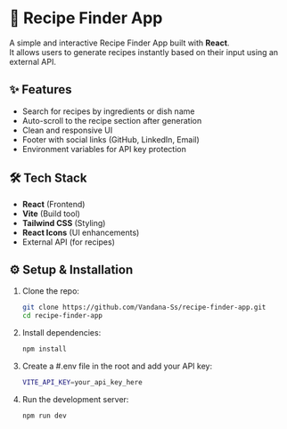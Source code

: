 # 🍳 Recipe Finder App

A simple and interactive Recipe Finder App built with **React**.  
It allows users to generate recipes instantly based on their input using an external API.  

## ✨ Features
- Search for recipes by ingredients or dish name  
- Auto-scroll to the recipe section after generation  
- Clean and responsive UI  
- Footer with social links (GitHub, LinkedIn, Email)  
- Environment variables for API key protection  

## 🛠️ Tech Stack
- **React** (Frontend)  
- **Vite** (Build tool)  
- **Tailwind CSS** (Styling)  
- **React Icons** (UI enhancements)  
- External API (for recipes)  

## ⚙️ Setup & Installation
1. Clone the repo:
   ```bash
   git clone https://github.com/Vandana-Ss/recipe-finder-app.git
   cd recipe-finder-app
2. Install dependencies:
   ```bash
   npm install
3. Create a #.env file in the root and add your API key:
   ```bash
   VITE_API_KEY=your_api_key_here
4. Run the development server:
   ```bash
   npm run dev  

